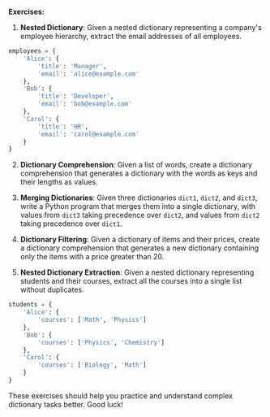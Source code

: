 **Exercises:**

1. **Nested Dictionary**: Given a nested dictionary representing a company's employee hierarchy, extract the email addresses of all employees.
```python
employees = {
    'Alice': {
        'title': 'Manager',
        'email': 'alice@example.com'
    },
    'Bob': {
        'title': 'Developer',
        'email': 'bob@example.com'
    },
    'Carol': {
        'title': 'HR',
        'email': 'carol@example.com'
    }
}
```

2. **Dictionary Comprehension**: Given a list of words, create a dictionary comprehension that generates a dictionary with the words as keys and their lengths as values.

3. **Merging Dictionaries**: Given three dictionaries `dict1`, `dict2`, and `dict3`, write a Python program that merges them into a single dictionary, with values from `dict3` taking precedence over `dict2`, and values from `dict2` taking precedence over `dict1`.

4. **Dictionary Filtering**: Given a dictionary of items and their prices, create a dictionary comprehension that generates a new dictionary containing only the items with a price greater than 20.

5. **Nested Dictionary Extraction**: Given a nested dictionary representing students and their courses, extract all the courses into a single list without duplicates.

```python
students = {
    'Alice': {
        'courses': ['Math', 'Physics']
    },
    'Bob': {
        'courses': ['Physics', 'Chemistry']
    },
    'Carol': {
        'courses': ['Biology', 'Math']
    }
}
```

These exercises should help you practice and understand complex dictionary tasks better. Good luck!